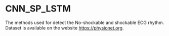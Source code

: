 # CNN_SP_LSTM
The methods used for detect the No-shockable and shockable ECG rhythm.  
Dataset is available on the website https://physionet.org.
